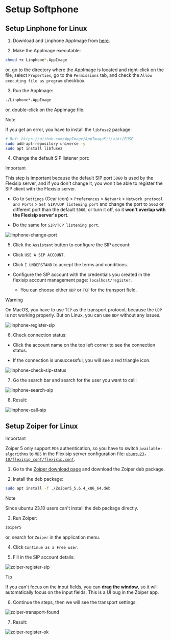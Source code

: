 # Setup Softphone

## Setup Linphone for Linux

1. Download and Linphone AppImage from [here](https://new.linphone.org/technical-corner/linphone?qt-technical_corner=2#qt-technical_corner).

2. Make the AppImage executable:

  ```bash
  chmod +x Linphone*.AppImage
  ```

  or, go to the directory where the AppImage is located and right-click on the
  file, select `Properties`, go to the `Permissions` tab, and check the `Allow
  executing file as program` checkbox.

3. Run the AppImage:

  ```bash
  ./Linphone*.AppImage
  ```

  or, double-click on the AppImage file.


  > [!NOTE]
  > If you get an error, you have to install the `libfuse2` package:
  >
  > ```bash
  > # Ref: https://github.com/AppImage/AppImageKit/wiki/FUSE
  > sudo add-apt-repository universe -y
  > sudo apt install libfuse2
  > ```

4. Change the default SIP listener port:

> [!IMPORTANT]
> This step is important because the default SIP port `5060` is used by the
> Flexisip server, and if you don't change it, you won't be able to register the
> SIP client with the Flexisip server.

  - Go to `Settings` (Gear icon) > `Preferences` > `Network` > `Network protocol
    and Ports` > `Set SIP/UDP listening port` and
    change the port to `5062` or different port than the default `5060`, or turn
    it off, so it **won't overlap with the Flexisip server's port**.

  - Do the same for `SIP/TCP listening port`.

![linphone-change-port](../img/linphone-change-port.png)

5. Click the `Assistant` button to configure the SIP account:

  - Click `USE A SIP ACCOUNT`.

  - Click `I UNDERSTAND` to accept the terms and conditions.

  - Configure the SIP account with the credentials you created in the
    flexisip account management page: `localhost/register`.

    - You can choose either `UDP` or `TCP` for the transport field.

> [!WARNING]
> On MacOS, you have to use `TCP` as the transport protocol, because the `UDP`
> is not working properly. But on Linux, you can use `UDP` without any issues.

![linphone-register-sip](../img/linphone-register-sip.png)

6. Check connection status:

  - Click the account name on the top left corner to see the connection status.

  - If the connection is unsuccessful, you will see a red triangle icon.

![linphone-check-sip-status](../img/linphone-check-sip-status.png)

7. Go the search bar and search for the user you want to call:

![linphone-search-sip](../img/linphone-search-sip.png)

8. Result:

![linphone-call-sip](../img/linphone-call-sip.png)

## Setup Zoiper for Linux

> [!IMPORTANT]
> Zoiper 5 only support `MD5` authentication, so you have to switch
> `available-algorithms` to `MD5` in the Flexisip server configuration file:
> [`ubuntu23-10/flexisip_conf/flexisip.conf`](../ubuntu23-10/flexisip_conf/flexisip.conf).


1. Go to the [Zoiper download
   page](https://www.zoiper.com/en/voip-softphone/download/current) and download
   the Zoiper deb package.

2. Install the deb package:

  ```bash
  sudo apt install -f ./Zoiper5_5.6.4_x86_64.deb
  ```

> [!NOTE]
> Since ubuntu 23.10 users can't install the deb package directly.

3. Run Zoiper:

  ```bash
  zoiper5
  ```

  or, search for `Zoiper` in the application menu.

4. Click `Continue as a Free user`.

5. Fill in the SIP account details:

![zoiper-register-sip](../img/zoiper-register-sip.png)

> [!TIP]
> If you can't focus on the input fields, you can **drag the window**, so it
> will automatically focus on the input fields. This is a UI bug in the Zoiper
> app.

6. Continue the steps, then we will see the transport settings:

![zoiper-transport-found](../img/zoiper-transport-found.png)

7. Result:

![zoiper-register-ok](../img/zoiper-register-ok.png)

